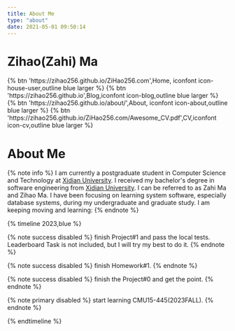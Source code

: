 ```yaml
---
title: About Me
type: "about"
date: 2021-05-01 09:50:14
---
```

# Zihao(Zahi) Ma
<div class="btn-center">
{% btn 'https://zihao256.github.io/ZiHao256.com',Home, iconfont icon-house-user,outline blue larger %}
{% btn 'https://zihao256.github.io',Blog,iconfont icon-blog,outline blue larger %}
{% btn 'https://zihao256.github.io/about/',About, iconfont icon-about,outline blue larger %}
{% btn 'https://zihao256.github.io/ZiHao256.com/Awesome_CV.pdf',CV,iconfont icon-cv,outline blue larger %}
</div>

# About Me
{% note info %}
I am currently a postgraduate student in Computer Science and Technology at [Xidian University](https://www.xidian.edu.cn/). I received my bachelor's degree in software engineering from [Xidian University](https://www.xidian.edu.cn/).
I can be referred to as Zahi Ma and Zihao Ma.
I have been focusing on learning system software, especially database systems, during my undergraduate and graduate study. 
I am keeping moving and learning:
{% endnote %}

{% timeline 2023,blue %}

<!-- timeline 09-30 -->
{% note success disabled %}
finish Project#1 and pass the local tests. Leaderboard Task is not included, but I will try my best to do it.
{% endnote %}
<!-- endtimeline -->

<!-- timeline 09-24 -->
{% note success disabled %}
finish Homework#1.
{% endnote %}
<!-- endtimeline -->

<!-- timeline 09-18-->
{% note success disabled %}
finish the Project#0 and get the point.
{% endnote %}
<!-- endtimeline -->

<!-- timeline 09-04-->
{% note primary disabled %}
start learning CMU15-445(2023FALL).
{% endnote %}
<!-- endtimeline -->
{% endtimeline %}